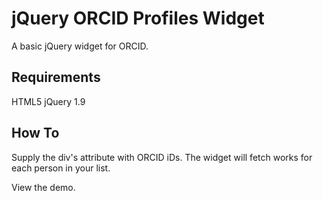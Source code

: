 # jQuery ORCID Profiles Widget
A basic jQuery widget for ORCID. 

## Requirements
HTML5
jQuery 1.9

## How To
Supply the div's attribute with ORCID
iDs. The widget will fetch works for each person in your list.

View the demo.
